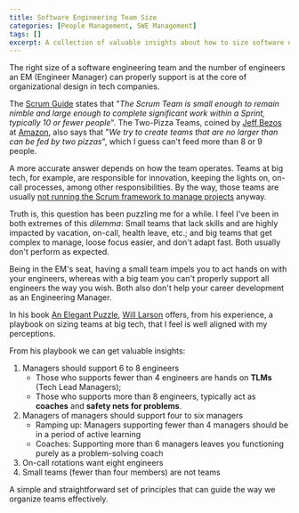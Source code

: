 ```yaml
---
title: Software Engineering Team Size
categories: [People Management, SWE Management]
tags: []
excerpt: A collection of valuable insights about how to size software engineering teams, a core principle of organizational design in tech companies.
---
```


The right size of a software engineering team and the number of engineers an EM (Engineer Manager) can properly support is at the core of organizational design in tech companies.

The [Scrum Guide](https://scrumguides.org/scrum-guide.html#scrum-team) states that "*The Scrum Team is small enough to remain nimble and large enough to complete significant work within a Sprint, typically 10 or fewer people*". The Two-Pizza Teams, coined by [Jeff Bezos](https://en.wikipedia.org/wiki/Jeff_Bezos) at [Amazon](https://en.wikipedia.org/wiki/Amazon_(company)), also says that "*We try to create teams that are no larger than can be fed by two pizzas*", which I guess can't feed more than 8 or 9 people.

A more accurate answer depends on how the team operates. Teams at big tech, for example, are responsible for innovation, keeping the lights on, on-call processes, among other responsibilities. By the way, those teams are usually [not running the Scrum framework to manage projects](https://newsletter.pragmaticengineer.com/p/project-management-in-tech) anyway.

Truth is, this question has been puzzling me for a while. I feel I've been in both extremes of this *dilemma*: Small teams that lack skills and are highly impacted by vacation, on-call, health leave, etc.; and big teams that get complex to manage, loose focus easier, and don't adapt fast. Both usually don't perform as expected.

Being in the EM's seat, having a small team impels you to act hands on with your engineers, whereas with a big team you can't properly support all engineers the way you wish. Both also don't help your career development as an Engineering Manager.

In his book [An Elegant Puzzle](https://www.amazon.com.br/gp/product/B07QYCHJ7V), [Will Larson](https://lethain.com/) offers, from his experience, a playbook on sizing teams at big tech, that I feel is well aligned with my perceptions.

From his playbook we can get valuable insights:

1. Managers should support 6 to 8 engineers
	- Those who supports fewer than 4 engineers are hands on **TLMs** (Tech Lead Managers);
	- Those who supports more than 8 engineers, typically act as **coaches** and **safety nets for problems**.
2. Managers of managers should support four to six managers
	- Ramping up: Managers supporting fewer than 4 managers should be in a period of active learning
	- Coaches: Supporting more than 6 managers leaves you functioning purely as a problem-solving coach
3. On-call rotations want eight engineers
4. Small teams (fewer than four members) are not teams

A simple and straightforward set of principles that can guide the way we organize teams effectively.